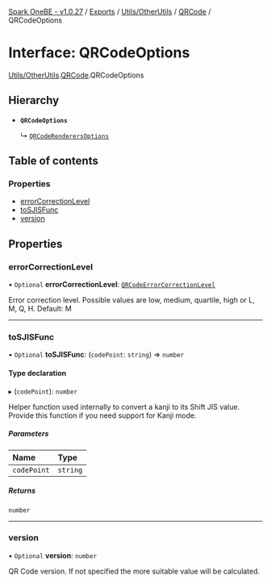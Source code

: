 [Spark OneBE - v1.0.27](../README.md) / [Exports](../modules.md) / [Utils/OtherUtils](../modules/Utils_OtherUtils.md) / [QRCode](../modules/Utils_OtherUtils.QRCode.md) / QRCodeOptions

# Interface: QRCodeOptions

[Utils/OtherUtils](../modules/Utils_OtherUtils.md).[QRCode](../modules/Utils_OtherUtils.QRCode.md).QRCodeOptions

## Hierarchy

- **`QRCodeOptions`**

  ↳ [`QRCodeRenderersOptions`](Utils_OtherUtils.QRCode.QRCodeRenderersOptions.md)

## Table of contents

### Properties

- [errorCorrectionLevel](Utils_OtherUtils.QRCode.QRCodeOptions.md#errorcorrectionlevel)
- [toSJISFunc](Utils_OtherUtils.QRCode.QRCodeOptions.md#tosjisfunc)
- [version](Utils_OtherUtils.QRCode.QRCodeOptions.md#version)

## Properties

### errorCorrectionLevel

• `Optional` **errorCorrectionLevel**: [`QRCodeErrorCorrectionLevel`](../modules/Utils_OtherUtils.QRCode.md#qrcodeerrorcorrectionlevel)

Error correction level.
Possible values are low, medium, quartile, high or L, M, Q, H.
Default: M

___

### toSJISFunc

• `Optional` **toSJISFunc**: (`codePoint`: `string`) => `number`

#### Type declaration

▸ (`codePoint`): `number`

Helper function used internally to convert a kanji to its Shift JIS value.
Provide this function if you need support for Kanji mode.

##### Parameters

| Name | Type |
| :------ | :------ |
| `codePoint` | `string` |

##### Returns

`number`

___

### version

• `Optional` **version**: `number`

QR Code version. If not specified the more suitable value will be calculated.
